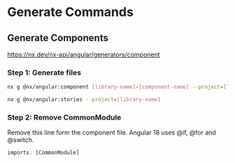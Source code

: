 #  Generate Commands

## Generate Components

https://nx.dev/nx-api/angular/generators/component

### Step 1: Generate files
```bash
nx g @nx/angular:component [library-name]-[component-name] --project=[library-name] --directory=libs/ui/src/components --standalone --style=scss --skipTests --changeDetection=OnPush --displayBlock=true

nx g @nx/angular:stories --project=[library-name]
```

### Step 2: Remove CommonModule
Remove this line form the component file. Angular 18 uses @if, @for and @switch.
```ts
imports: [CommonModule]
````